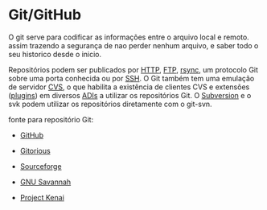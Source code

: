 # Git/GitHub



O git serve para codificar as informações entre o arquivo local e remoto. assim trazendo a segurança de nao perder nenhum arquivo, e saber todo o seu historico desde o inicio.

Repositórios podem ser publicados por [HTTP](https://pt.wikipedia.org/wiki/HTTP), [FTP](https://pt.wikipedia.org/wiki/FTP), [rsync](https://pt.wikipedia.org/wiki/Rsync), um protocolo Git sobre uma porta conhecida ou por [SSH](https://pt.wikipedia.org/wiki/SSH_File_Transfer_Protocol). O Git também tem uma emulação de servidor [CVS](https://pt.wikipedia.org/wiki/CVS), o que habilita a existência de clientes CVS e extensões ([plugins](https://pt.wikipedia.org/wiki/Plugins)) em diversos [ADIs](https://pt.wikipedia.org/wiki/Ambiente_de_Desenvolvimento_Integrado) a utilizar os repositórios Git. O [Subversion](https://pt.wikipedia.org/wiki/Subversion) e o svk podem utilizar os repositórios diretamente com o git-svn. 

fonte para repositório Git:



- [GitHub](https://pt.wikipedia.org/wiki/GitHub)

- [Gitorious](https://pt.wikipedia.org/w/index.php?title=Gitorious&action=edit&redlink=1)

- [Sourceforge](https://pt.wikipedia.org/wiki/Sourceforge)

- [GNU Savannah](https://pt.wikipedia.org/w/index.php?title=GNU_Savannah&action=edit&redlink=1)

- [Project Kenai](https://pt.wikipedia.org/w/index.php?title=Project_Kenai&action=edit&redlink=1)

  